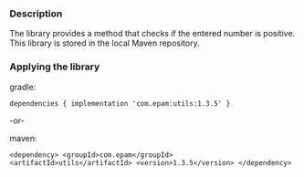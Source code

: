 
### Description
The library provides a method that checks if the entered number is positive.
This library is stored in the local Maven repository.

### Applying the library

gradle:

`dependencies {
    implementation 'com.epam:utils:1.3.5'
}`

-or-

maven:

`<dependency>
    <groupId>com.epam</groupId>
    <artifactId>utils</artifactId>
    <version>1.3.5</version>
</dependency>`
